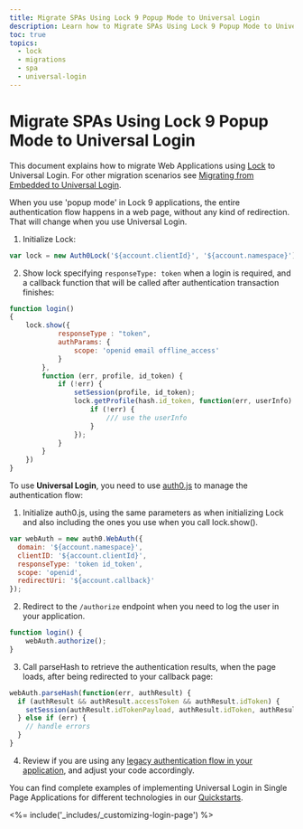 ```yaml
---
title: Migrate SPAs Using Lock 9 Popup Mode to Universal Login
description: Learn how to Migrate SPAs Using Lock 9 Popup Mode to Universal Login
toc: true
topics:
  - lock
  - migrations
  - spa
  - universal-login
---
```

# Migrate SPAs Using Lock 9 Popup Mode to Universal Login

This document explains how to migrate Web Applications using [Lock](/libraries/lock) to Universal Login. For other migration scenarios see [Migrating from Embedded to Universal Login](/guides/login/migration-embedded-universal).

When you use 'popup mode' in Lock 9 applications, the entire authentication flow happens in a web page, without any kind of redirection. That will change when you use Universal Login.

1. Initialize Lock:

```js
var lock = new Auth0Lock('${account.clientId}', '${account.namespace}');
```

2. Show lock specifying `responseType: token` when a login is required, and a callback function that will be called after authentication transaction finishes:

```js
function login()
{
    lock.show({
            responseType : "token",
            authParams: {
                scope: 'openid email offline_access'
            }
        },
        function (err, profile, id_token) {
            if (!err) {
                setSession(profile, id_token);
                lock.getProfile(hash.id_token, function(err, userInfo) {
                    if (!err) {
                        /// use the userInfo
                    }
                });
            }
        }
    })
}
```

To use **Universal Login**, you need to use [auth0.js](/libraries/auth0js) to manage the authentication flow:

1. Initialize auth0.js, using the same parameters as when initializing Lock and also including the ones you use when you call lock.show(). 

```js
var webAuth = new auth0.WebAuth({
  domain: '${account.namespace}',
  clientID: '${account.clientId}',
  responseType: 'token id_token',
  scope: 'openid',
  redirectUri: '${account.callback}'
});
```

2. Redirect to the `/authorize` endpoint when you need to log the user in your application.

```js
function login() {
    webAuth.authorize();
}
```

3. Call parseHash to retrieve the authentication results, when the page loads, after being redirected to your callback page:

```js
webAuth.parseHash(function(err, authResult) {
  if (authResult && authResult.accessToken && authResult.idToken) {
    setSession(authResult.idTokenPayload, authResult.idToken, authResult.accessToken);
  } else if (err) {
    // handle errors
  }
}
```

4. Review if you are using any [legacy authentication flow in your application](guides/migration-legacy-flows), and adjust your code accordingly.

You can find complete examples of implementing Universal Login in Single Page Applications for different technologies in our [Quickstarts](/quickstart/spa).

<%= include('_includes/_customizing-login-page') %>
